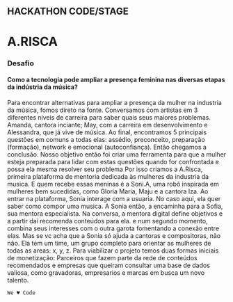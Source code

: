 ﻿## HACKATHON CODE/STAGE
# A.RISCA

### Desafio
#### Como a tecnologia pode ampliar a presença feminina nas diversas etapas da indústria da música?

Para encontrar alternativas para ampliar a presença da mulher na industria da música, fomos direto na fonte. Conversamos com artistas em 3 diferentes niveis de carreira para saber quais seus maiores problemas. 
Amanda, cantora inciante; May, com a carreira em desenvolvimento e Alessandra, que já vive de música.
Ao final, encontramos 5 principais questões em comuns a todas elas: assédio, preconceito, preparação (formação), network e emocional (autoconfiança).
Então chegamos a conclusão.
Nosso objetivo então foi criar uma ferramenta para que a mulher esteja preparada para lidar com estas questões quando for confrontada e possa ela mesma resolver seu problema
Por isso criamos a A.Risca, primeira plataforma de mentoria dedicada às mulheres da industria da musica. 
E quem recebe essas meninas é a Soni.A, uma robô inspirada em mulheres bem sucedidas, como Gloria Maria, Maju e a cantora Iza.
Ao entrar na plataforma, Sonia interage com a usuaria. No caso aqui, ela quer saber como compor uma musica. A Sonia então, a encaminha para a Sofia, sua mentora especialista. 
Na conversa, a mentora digital define objetivos e a partir daí recomenda conteúdos para ela. e num segundo momento, combina seus interesses com o outra garota fomentando a conexão entre elas.
Mas se vc acha que a Sonia só ajuda a cantoras e compositoras, não não. Ela tem um time, um grupo completo para orientar as mulheres de todas as areas: x, y, z.
Para viabilizar o projeto temos duas formas iniciais de monetização: Parceiros que fazem parte da rede de conteúdos recomendados e empresas que queiram consultar uma base de dados valiosa, como gravadoras, empresarios e marcas em busca um novo talento.




``` We ♥ Code ```
